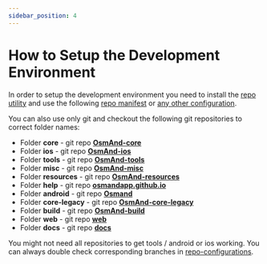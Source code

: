 ```yaml
---
sidebar_position: 4
---
```


# How to Setup the Development Environment


In order to setup the development environment you need to install the [repo utility](https://source.android.com/setup/develop#repo) and use the following [repo manifest](https://github.com/osmandapp/OsmAnd-manifest/blob/master/readonly.xml) or [any other configuration](https://github.com/osmandapp/OsmAnd-manifest).


You can also use only git and checkout the following git repositories to correct folder names:
* Folder **core** - git repo **[OsmAnd-core](https://github.com/osmandapp/OsmAnd-core.git)**
* Folder **ios** - git repo **[OsmAnd-ios](https://github.com/osmandapp/OsmAnd-ios.git)**
* Folder **tools** - git repo **[OsmAnd-tools](https://github.com/osmandapp/OsmAnd-tools.git)**
* Folder **misc** - git repo **[OsmAnd-misc](https://github.com/osmandapp/OsmAnd-misc.git)**
* Folder **resources** - git repo **[OsmAnd-resources](https://github.com/osmandapp/OsmAnd-resources.git)**
* Folder **help** - git repo **[osmandapp.github.io](https://github.com/osmandapp/osmandapp.github.io.git)**
* Folder **android** - git repo **[Osmand](https://github.com/osmandapp/Osmand.git)**
* Folder **core-legacy** - git repo **[OsmAnd-core-legacy](https://github.com/osmandapp/OsmAnd-core-legacy.git)**
* Folder **build** - git repo **[OsmAnd-build](https://github.com/osmandapp/OsmAnd-build.git)**
* Folder **web** - git repo **[web](https://github.com/osmandapp/web.git)**
* Folder **docs** - git repo **[docs](https://github.com/osmandapp/docs.git)**


You might not need all repositories to get tools / android or ios working. You can always double check corresponding branches in [repo-configurations](https://github.com/osmandapp/OsmAnd-manifest).
